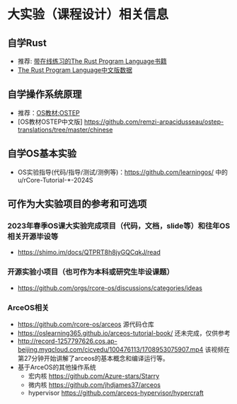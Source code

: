 # 大实验（课程设计）相关信息
## 自学Rust
- 推荐: [带在线练习的The Rust Program Language书籍](https://rust-book.cs.brown.edu/)
- [The Rust Program Language中文版数据](https://kaisery.github.io/trpl-zh-cn/)

## 自学操作系统原理
- 推荐：[OS教材:OSTEP](OSTEP：https://pages.cs.wisc.edu/~remzi/OSTEP/)
- [OS教材OSTEP中文版] https://github.com/remzi-arpacidusseau/ostep-translations/tree/master/chinese

## 自学OS基本实验
- OS实验指导(代码/指导/测试/测例等)：https://github.com/learningos/ 中的 u/rCore-Tutorial-*-2024S

## 可作为大实验项目的参考和可选项

### 2023年春季OS课大实验完成项目（代码，文档，slide等）和往年OS相关开源毕设等
- https://shimo.im/docs/QTPRT8h8jyGQCqkJ/read

### 开源实验小项目（也可作为本科或研究生毕设课题）
- https://github.com/orgs/rcore-os/discussions/categories/ideas

### ArceOS相关
- https://github.com/rcore-os/arceos 源代码仓库
- https://oslearning365.github.io/arceos-tutorial-book/ 还未完成，仅供参考
- http://record-1257797626.cos.ap-beijing.myqcloud.com/cicvedu/100476113/1708953075907.mp4 该视频在第27分钟开始讲解了arceos的基本概念和编译运行等。
- 基于ArceOS的其他操作系统
  - 宏内核 https://github.com/Azure-stars/Starry
  - 微内核 https://github.com/jhdjames37/arceos
  - hypervisor https://github.com/arceos-hypervisor/hypercraft 
